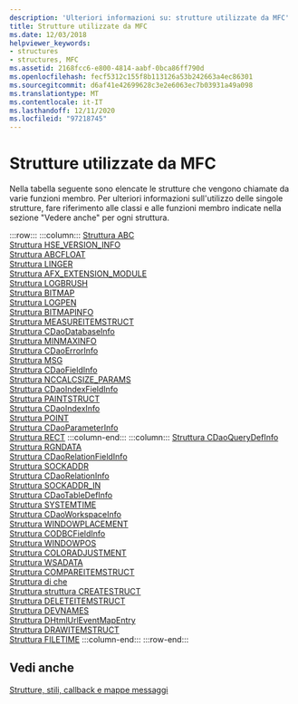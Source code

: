 ```yaml
---
description: 'Ulteriori informazioni su: strutture utilizzate da MFC'
title: Strutture utilizzate da MFC
ms.date: 12/03/2018
helpviewer_keywords:
- structures
- structures, MFC
ms.assetid: 2168fcc6-e800-4814-aabf-0bca86ff790d
ms.openlocfilehash: fecf5312c155f8b113126a53b242663a4ec86301
ms.sourcegitcommit: d6af41e42699628c3e2e6063ec7b03931a49a098
ms.translationtype: MT
ms.contentlocale: it-IT
ms.lasthandoff: 12/11/2020
ms.locfileid: "97218745"
---
```

# <a name="structures-used-by-mfc"></a>Strutture utilizzate da MFC

Nella tabella seguente sono elencate le strutture che vengono chiamate da varie funzioni membro. Per ulteriori informazioni sull'utilizzo delle singole strutture, fare riferimento alle classi e alle funzioni membro indicate nella sezione "Vedere anche" per ogni struttura.

:::row:::
   :::column:::
      [Struttura ABC](/windows/win32/api/wingdi/ns-wingdi-abc)\
      [Struttura HSE_VERSION_INFO](../../mfc/reference/hse-version-info-structure.md)\
      [Struttura ABCFLOAT](/windows/win32/api/wingdi/ns-wingdi-abcfloat)\
      [Struttura LINGER](/windows/win32/api/winsock/ns-winsock-linger)\
      [Struttura AFX_EXTENSION_MODULE](../../mfc/reference/afx-extension-module-structure.md)\
      [Struttura LOGBRUSH](/windows/win32/api/wingdi/ns-wingdi-logbrush)\
      [Struttura BITMAP](/windows/win32/api/wingdi/ns-wingdi-bitmap)\
      [Struttura LOGPEN](/windows/win32/api/Wingdi/ns-wingdi-logpen)\
      [Struttura BITMAPINFO](/windows/win32/api/wingdi/ns-wingdi-bitmapinfo)\
      [Struttura MEASUREITEMSTRUCT](/windows/win32/api/winuser/ns-winuser-measureitemstruct)\
      [Struttura CDaoDatabaseInfo](../../mfc/reference/cdaodatabaseinfo-structure.md)\
      [Struttura MINMAXINFO](/windows/win32/api/winuser/ns-winuser-minmaxinfo)\
      [Struttura CDaoErrorInfo](../../mfc/reference/cdaoerrorinfo-structure.md)\
      [Struttura MSG](/windows/win32/api/winuser/ns-winuser-msg)\
      [Struttura CDaoFieldInfo](../../mfc/reference/cdaofieldinfo-structure.md)\
      [Struttura NCCALCSIZE_PARAMS](/windows/win32/api/winuser/ns-winuser-nccalcsize_params)\
      [Struttura CDaoIndexFieldInfo](../../mfc/reference/cdaoindexfieldinfo-structure.md)\
      [Struttura PAINTSTRUCT](/windows/win32/api/winuser/ns-winuser-paintstruct)\
      [Struttura CDaoIndexInfo](../../mfc/reference/cdaoindexinfo-structure.md)\
      [Struttura POINT](/windows/win32/api/windef/ns-windef-point)\
      [Struttura CDaoParameterInfo](../../mfc/reference/cdaoparameterinfo-structure.md)\
      [Struttura RECT](/windows/win32/api/windef/ns-windef-rect)
   :::column-end:::
   :::column:::
      [Struttura CDaoQueryDefInfo](../../mfc/reference/cdaoquerydefinfo-structure.md)\
      [Struttura RGNDATA](/windows/win32/api/wingdi/ns-wingdi-rgndata)\
      [Struttura CDaoRelationFieldInfo](../../mfc/reference/cdaorelationfieldinfo-structure.md)\
      [Struttura SOCKADDR](/windows/win32/winsock/sockaddr-2)\
      [Struttura CDaoRelationInfo](../../mfc/reference/cdaorelationinfo-structure.md)\
      [Struttura SOCKADDR_IN](/windows/win32/winsock/sockaddr-2)\
      [Struttura CDaoTableDefInfo](../../mfc/reference/cdaotabledefinfo-structure.md)\
      [Struttura SYSTEMTIME](/windows/win32/api/minwinbase/ns-minwinbase-systemtime)\
      [Struttura CDaoWorkspaceInfo](../../mfc/reference/cdaoworkspaceinfo-structure.md)\
      [Struttura WINDOWPLACEMENT](/windows/win32/api/winuser/ns-winuser-windowplacement)\
      [Struttura CODBCFieldInfo](../../mfc/reference/codbcfieldinfo-structure.md)\
      [Struttura WINDOWPOS](/windows/win32/api/winuser/ns-winuser-windowpos)\
      [Struttura COLORADJUSTMENT](/windows/win32/api/wingdi/ns-wingdi-coloradjustment)\
      [Struttura WSADATA](/windows/win32/api/winsock2/ns-winsock2-wsadata)\
      [Struttura COMPAREITEMSTRUCT](/windows/win32/api/winuser/ns-winuser-compareitemstruct)\
      [Struttura di che](/windows/win32/api/wingdi/ns-wingdi-xform)\
      [Struttura struttura CREATESTRUCT](/windows/win32/api/winuser/ns-winuser-createstructw)\
      [Struttura DELETEITEMSTRUCT](/windows/win32/api/winuser/ns-winuser-deleteitemstruct)\
      [Struttura DEVNAMES](/windows/win32/api/commdlg/ns-commdlg-devnames)\
      [Struttura DHtmlUrlEventMapEntry](../../mfc/reference/dhtmlurleventmapentry-structure.md)\
      [Struttura DRAWITEMSTRUCT](/windows/win32/api/winuser/ns-winuser-drawitemstruct)\
      [Struttura FILETIME](/windows/win32/api/minwinbase/ns-minwinbase-filetime)
   :::column-end:::
:::row-end:::

## <a name="see-also"></a>Vedi anche

[Strutture, stili, callback e mappe messaggi](../../mfc/reference/structures-styles-callbacks-and-message-maps.md)
